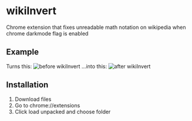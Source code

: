 # wikiInvert
Chrome extension that fixes unreadable math notation on wikipedia when chrome darkmode flag is enabled
## Example
Turns this:
![before wikiInvert](https://i.ibb.co/TYVQXSd/b4.jpg)
...into this:
![after wikiInvert](https://i.ibb.co/M9JD3Gp/after.jpg)
## Installation
1. Download files
2. Go to chrome://extensions
3. Click load unpacked and choose folder
